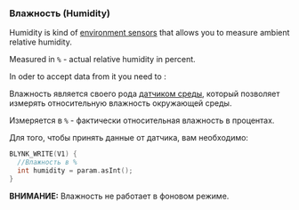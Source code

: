 ### Влажность (Humidity)

Humidity is kind of [environment sensors](https://developer.android.com/guide/topics/sensors/sensors_environment.html) 
that allows you to measure ambient relative humidity.

Measured in ```%``` - actual relative humidity in percent.

In oder to accept data from it you need to : 

Влажность является своего рода [датчиком среды](https://developer.android.com/guide/topics/sensors/sensors_environment.html),
который позволяет измерять относительную влажность окружающей среды.

Измеряется в ```%``` - фактически относительная влажность в процентах.

Для того, чтобы принять данные от датчика, вам необходимо:

```cpp
BLYNK_WRITE(V1) {
  //Влажность в %
  int humidity = param.asInt();
}
```

**ВНИМАНИЕ:** Влажность не работает в фоновом режиме.
